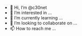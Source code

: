 - 👋 Hi, I’m @c30net
- 👀 I’m interested in ...
- 🌱 I’m currently learning ...
- 💞️ I’m looking to collaborate on ...
- 📫 How to reach me ...

<!---
c30net/c30net is a ✨ special ✨ repository because its `README.md` (this file) appears on your GitHub profile.
You can click the Preview link to take a look at your changes.
--->
